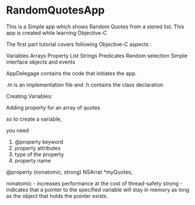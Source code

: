 RandomQuotesApp
===============

This is a Simple app which shows Random Quotes from a stored list.  This app is created while learning Objective-C

The first part tutorial covers following Objective-C aspects :

   Variables 
   Arrays
   Property List
   Strings
   Predicates
   Random selection
   Simple interface objects and events

AppDelegage contains the code that initiates the app.

.m is an implementation file and .h contains the class declaration

Creating Variables:

Adding property for an array of quotes

so to create a variable,

you need 

1)  @property keyword 
2)  property attributes
3)  type of the property
4)  property name

@property (nonatomic, strong) NSArrat *myQuotes;

nonatomic - increases performance at the cost of thread-safety
strong    - indicates that a pointer to the specified variable will stay in memory as long as the object that holds the pointer exists.






   
   
